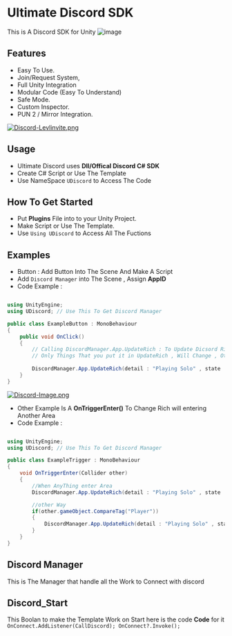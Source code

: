 # Ultimate Discord SDK

This is A Discord SDK for Unity
![image](https://user-images.githubusercontent.com/50788147/149820675-d0170829-f4cf-415b-9452-7bf6ff018f33.png)

## Features
- Easy To Use.
- Join/Request System,
- Full Unity Integration
- Modular Code (Easy To Understand)
- Safe Mode.
- Custom Inspector.
- PUN 2 / Mirror Integration.

[![Discord-Levlinvite.png](https://i.postimg.cc/43FrqQQM/Discord-Levlinvite.png)](https://postimg.cc/3ymSDp6C)

## Usage
- Ultimate Discord uses **Dll/Offical Discord C# SDK**
- Create C# Script or Use The Template
- Use NameSpace ```UDiscord``` to Access The Code

## How To Get Started
- Put **Plugins** File into to your Unity Project.
- Make Script or Use The Template.
- Use ```Using UDiscord``` to Access All The Fuctions

## Examples
- Button : Add Button Into The Scene And Make A Script
- Add ```Discord Manager``` into The Scene , Assign **AppID**
- Code Example :
```csharp

using UnityEngine;
using UDiscord; // Use This To Get Discord Manager

public class ExampleButton : MonoBehaviour
{
    public void OnClick()
    {
        // Calling DiscordManager.App.UpdateRich : To Update Dicsord Rich But Will Change detail , state Only 
        // Only Things That you put it in UpdateRich , Will Change , Others will stay the Same.
        
        DiscordManager.App.UpdateRich(detail : "Playing Solo" , state : "Private Lobby");
    }
}

```
[![Discord-Image.png](https://i.postimg.cc/0j1H1WMt/Discord-Image.png)](https://postimg.cc/bDLRQRRb)

- Other Example Is A **OnTriggerEnter()**  To Change Rich will entering Another Area
- Code Example :
```csharp

using UnityEngine;
using UDiscord; // Use This To Get Discord Manager

public class ExampleTrigger : MonoBehaviour
{
    void OnTriggerEnter(Collider other)
    {
        //When AnyThing enter Area
        DiscordManager.App.UpdateRich(detail : "Playing Solo" , state : "Desert");

        //other Way
        if(other.gameObject.CompareTag("Player"))
        {
            DiscordManager.App.UpdateRich(detail : "Playing Solo" , state : "Sky");
        }
    }
}

```

## Discord Manager
This is The Manager that handle all the Work to Connect with discord

## Discord_Start
This Boolan to make the Template Work on Start here is the code **Code** for it ```OnConnect.AddListener(CallDiscord); OnConnect?.Invoke();```
